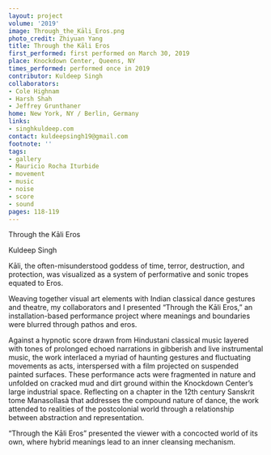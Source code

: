 ```yaml
---
layout: project
volume: '2019'
image: Through_the_Kāli_Eros.png
photo_credit: Zhiyuan Yang
title: Through the Kāli Eros
first_performed: first performed on March 30, 2019
place: Knockdown Center, Queens, NY
times_performed: performed once in 2019
contributor: Kuldeep Singh
collaborators:
- Cole Highnam
- Harsh Shah
- Jeffrey Grunthaner
home: New York, NY / Berlin, Germany
links:
- singhkuldeep.com
contact: kuldeepsingh19@gmail.com
footnote: ''
tags:
- gallery
- Mauricio Rocha Iturbide
- movement
- music
- noise
- score
- sound
pages: 118-119
---
```


Through the Kāli Eros

Kuldeep Singh

Kāli, the often-misunderstood goddess of time, terror, destruction, and protection, was visualized as a system of performative and sonic tropes equated to Eros.

Weaving together visual art elements with Indian classical dance gestures and theatre, my collaborators and I presented “Through the Kāli Eros,” an installation-based performance project where meanings and boundaries were blurred through pathos and eros.

Against a hypnotic score drawn from Hindustani classical music layered with tones of prolonged echoed narrations in gibberish and live instrumental music, the work interlaced a myriad of haunting gestures and fluctuating movements as acts, interspersed with a film projected on suspended painted surfaces. These performance acts were fragmented in nature and unfolded on cracked mud and dirt ground within the Knockdown Center’s large industrial space. Reflecting on a chapter in the 12th century Sanskrit tome Manasollasà that addresses the compound nature of dance, the work attended to realities of the postcolonial world through a relationship between abstraction and representation.

“Through the Kāli Eros” presented the viewer with a concocted world of its own, where hybrid meanings lead to an inner cleansing mechanism.
